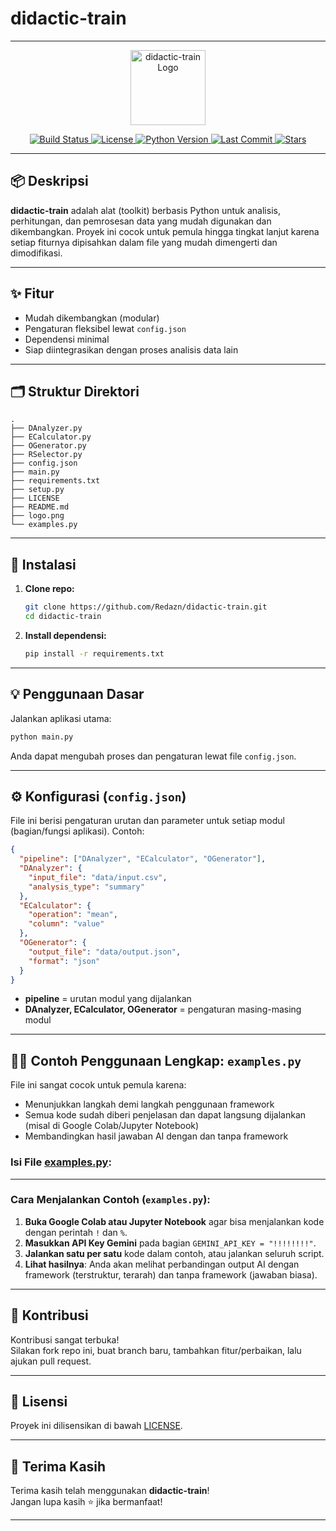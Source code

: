 # didactic-train


---


<p align="center">
  <img src="https://raw.githubusercontent.com/Redazn/didactic-train/main/logo.png" width="120" alt="didactic-train Logo" />
</p>

<p align="center">
  <a href="https://github.com/Redazn/didactic-train/actions">
    <img src="https://img.shields.io/github/actions/workflow/status/Redazn/didactic-train/python-app.yml?branch=main&logo=github&style=flat-square" alt="Build Status">
  </a>
  <a href="https://github.com/Redazn/didactic-train/blob/main/LICENSE">
    <img src="https://img.shields.io/github/license/Redazn/didactic-train?style=flat-square" alt="License">
  </a>
  <a href="https://www.python.org/">
    <img src="https://img.shields.io/badge/python-3.8%2B-blue?logo=python&style=flat-square" alt="Python Version">
  </a>
  <a href="https://github.com/Redazn/didactic-train/commits/main">
    <img src="https://img.shields.io/github/last-commit/Redazn/didactic-train?style=flat-square" alt="Last Commit">
  </a>
  <a href="https://github.com/Redazn/didactic-train/stargazers">
    <img src="https://img.shields.io/github/stars/Redazn/didactic-train?style=flat-square" alt="Stars">
  </a>
</p>

---

## 📦 Deskripsi

**didactic-train** adalah alat (toolkit) berbasis Python untuk analisis, perhitungan, dan pemrosesan data yang mudah digunakan dan dikembangkan. Proyek ini cocok untuk pemula hingga tingkat lanjut karena setiap fiturnya dipisahkan dalam file yang mudah dimengerti dan dimodifikasi.

---

## ✨ Fitur

- Mudah dikembangkan (modular)
- Pengaturan fleksibel lewat `config.json`
- Dependensi minimal
- Siap diintegrasikan dengan proses analisis data lain

---

## 🗂️ Struktur Direktori

```
.
├── DAnalyzer.py
├── ECalculator.py
├── OGenerator.py
├── RSelector.py
├── config.json
├── main.py
├── requirements.txt
├── setup.py
├── LICENSE
├── README.md
├── logo.png
└── examples.py
```

---

## 🚀 Instalasi

1. **Clone repo:**
    ```bash
    git clone https://github.com/Redazn/didactic-train.git
    cd didactic-train
    ```
2. **Install dependensi:**
    ```bash
    pip install -r requirements.txt
    ```

---

## 💡 Penggunaan Dasar

Jalankan aplikasi utama:
```bash
python main.py
```
Anda dapat mengubah proses dan pengaturan lewat file `config.json`.

---

## ⚙️ Konfigurasi (`config.json`)

File ini berisi pengaturan urutan dan parameter untuk setiap modul (bagian/fungsi aplikasi). Contoh:

```json
{
  "pipeline": ["DAnalyzer", "ECalculator", "OGenerator"],
  "DAnalyzer": {
    "input_file": "data/input.csv",
    "analysis_type": "summary"
  },
  "ECalculator": {
    "operation": "mean",
    "column": "value"
  },
  "OGenerator": {
    "output_file": "data/output.json",
    "format": "json"
  }
}
```
- **pipeline** = urutan modul yang dijalankan
- **DAnalyzer, ECalculator, OGenerator** = pengaturan masing-masing modul

---

## 🧑‍💻 Contoh Penggunaan Lengkap: `examples.py`

File ini sangat cocok untuk pemula karena:

- Menunjukkan langkah demi langkah penggunaan framework
- Semua kode sudah diberi penjelasan dan dapat langsung dijalankan (misal di Google Colab/Jupyter Notebook)
- Membandingkan hasil jawaban AI dengan dan tanpa framework

### Isi File [examples.py](https://github.com/Redazn/didactic-train/blob/main/examples.py):


---

### Cara Menjalankan Contoh (`examples.py`):

1. **Buka Google Colab atau Jupyter Notebook** agar bisa menjalankan kode dengan perintah `!` dan `%`.
2. **Masukkan API Key Gemini** pada bagian `GEMINI_API_KEY = "!!!!!!!!"`.
3. **Jalankan satu per satu** kode dalam contoh, atau jalankan seluruh script.
4. **Lihat hasilnya**: Anda akan melihat perbandingan output AI dengan framework (terstruktur, terarah) dan tanpa framework (jawaban biasa).

---

## 🧩 Kontribusi

Kontribusi sangat terbuka!  
Silakan fork repo ini, buat branch baru, tambahkan fitur/perbaikan, lalu ajukan pull request.

---

## 📄 Lisensi

Proyek ini dilisensikan di bawah [LICENSE](https://github.com/Redazn/didactic-train/blob/main/LICENSE).

---

## 🙏 Terima Kasih

Terima kasih telah menggunakan **didactic-train**!  
Jangan lupa kasih ⭐ jika bermanfaat!

---

